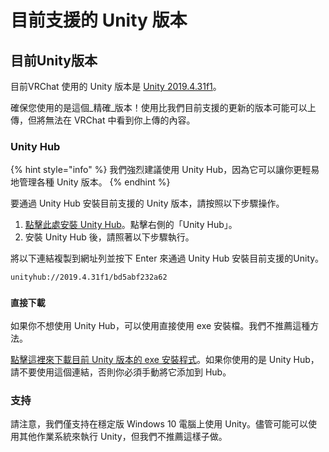 # 目前支援的 Unity 版本

## 目前Unity版本 <a href="#current-unity-version" id="current-unity-version"></a>

目前VRChat 使用的 Unity 版本是 [Unity 2019.4.31f1](https://unity3d.com/unity/whats-new/2019.4.31)。

確保您使用的是這個_精確_版本！使用比我們目前支援的更新的版本可能可以上傳，但將無法在 VRChat 中看到你上傳的內容。

### Unity Hub

{% hint style="info" %}
我們強烈建議使用 Unity Hub，因為它可以讓你更輕易地管理各種 Unity 版本。
{% endhint %}

要通過 Unity Hub 安裝目前支援的 Unity 版本，請按照以下步驟操作。

1. [點擊此處安裝 Unity Hub](https://unity3d.com/get-unity/download)。點擊右側的「Unity Hub」。
2. 安裝 Unity Hub 後，請照著以下步驟執行。

將以下連結複製到網址列並按下 Enter 來通過 Unity Hub 安裝目前支援的Unity。

`unityhub://2019.4.31f1/bd5abf232a62`

### `直接下載` <a href="#direct-downloads" id="direct-downloads"></a>

如果你不想使用 Unity Hub，可以使用直接使用 exe 安裝檔。我們不推薦這種方法。

[點擊這裡來下載目前 Unity 版本的 exe 安裝程式](https://download.unity3d.com/download\_unity/bd5abf232a62/Windows64EditorInstaller/UnitySetup64.exe)。如果你使用的是 Unity Hub，請不要使用這個連結，否則你必須手動將它添加到 Hub。

### 支持

請注意，我們僅支持在穩定版 Windows 10 電腦上使用 Unity。儘管可能可以使用其他作業系統來執行 Unity，但我們不推薦這樣子做。



